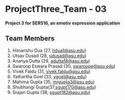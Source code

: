 # ProjectThree_Team - 03
#### Project 3 for SER516, an emotiv expression application

## Team Members
1. Himanshu Dua (27, hdua1@asu.edu)
2. Utsav Dusad (28, udusad@asu.edu)
3. Ananya Dutta (29, adutta18@asu.edu)
4. Swaroop Eswara Prasad (30, swaroope@asu.edu)
5. Vivek Faldu (31, vivek.faldu@asu.edu)
6. Yathartha Goel (33, ygoel@asu.edu)
7. Mahima Gupta (35, mrgupta3@asu.edu)
8. Shubhangi Gupta(37,sgupt170@asu.edu)
9. Srajan Gupta (38, sgupt182@asu.edu)


